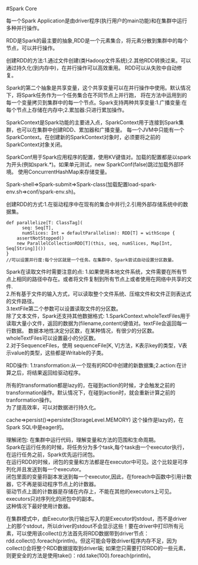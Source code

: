 #Spark Core

每一个Spark Application是由driver程序(执行用户的main功能)和在集群中运行多种并行操作。

RDD是Spark的最主要的抽象,RDD是一个元素集合，将元素分散到集群中的每个节点，可以并行操作。

创建RDD的方法:1.通过文件创建(类Hadoop文件系统);2.其他RDD转换过来。可以通过持久化(到内存中)，在并行操作可以高效重用。
RDD可以从失败中自动修复。

Spark的第二个抽象是共享变量，这个共享变量可以在并行操作中使用。默认情况下，将Spark任务作为一个任务集合在不同节点上并行跑，
将在方法中运用到的每一个变量拷贝到集群中的每一个节点。Spark支持两种共享变量:1.广播变量:在每个节点上存储在内存中;2.累加器:只进行累加操作。


SparkContext是Spark功能的主要进入点，SparkContext用于连接到Spark集群，也可以在集群中创建RDD、累加器和广播变量。
每一个JVM中只能有一个SparkContext。在创建新的SparkContext对象时，必须要将之前的SparkContext对象关闭。

SparkConf用于Spark应用程序的配置，使用KV键值对。加载的配置都是以spark为开头(例如spark.*)。如果单元测试，new SparkConf(false)跳过加载外部环境。
使用ConcurrentHashMap来存储变量。

Spark-shell=>Spark-submit=>Spark-class(加载配置load-spark-env.sh=>conf/spark-env.sh)。

创建RDD的方式:1.在驱动程序中在现有的集合中并行;2.引用外部存储系统中的数据集。

```
def parallelize[T: ClassTag](
      seq: Seq[T],
      numSlices: Int = defaultParallelism): RDD[T] = withScope {
    assertNotStopped()
    new ParallelCollectionRDD[T](this, seq, numSlices, Map[Int, Seq[String]]())
}
//可以设置并行度:每个分区就是一个任务。在集群中，Spark尝试自动设置分区数量。
```

Spark在读取文件时需要注意的点:
1.如果使用本地文件系统，文件需要在所有节点上相同的路径中存在。或者将文件复制到所有节点上或者使用在网络中共享的文件.<br>
2.所有基于文件的输入方式，可以读取整个文件系统、压缩文件和文件正则表达式的文件路径。<br>
3.textFile第二个参数可以设置读取文件的分区数。<br>
除了文本文件，Spark还支持其他数据格式:
1.SparkContext.wholeTextFiles用于读取大量小文件，返回的数据为(filename,content)键值对。textFile会返回每一行数据。
数据本地性决定分区数，在某种情况，有很少的分区数。wholeTextFiles可以设置最小的分区数。<br>
2.对于SequenceFiles，使用 sequenceFile[K, V]方法，K表示key的类型，V表示value的类型，这些都是Writable的子类。


RDD操作:
1.transformation:从一个现有的RDD中创建的新数据集;2.action:在计算之后，将结果返回给驱动程序。

所有的transformation都是lazy的，在碰到action的时候，才会触发之前的transformation操作。默认情况下，在碰到action时，就会重新计算之前的tranformation操作。<br>
为了提高效率，可以对数据进行持久化。

cache=>persist()=>persiste(StorageLevel.MEMORY) 这个操作是lazy的，在Spark SQL中是eager的。

理解闭包:
在集群中运行代码，理解变量和方法的范围和生命周期。<br>
Spark在运行任务的时候，将任务分为多个task,每个task由一个executor执行，在运行任务之前，Spark优先运行闭包。<br>
在运行RDD的时候，闭包的变量和方法都是在executor中可见。这个比较是可序列化并且发送到每一个executor。<br>
闭包里面的变量将副本发送到每一个executor,因此，在foreach中函数中引用计数器，它不再是驱动程序节点上的计数器。<br>
驱动节点上面的计数器是存储在内存上，不能在其他的executors上可见。executors只对序列化的闭包中的副本。<br>
这种情况下最好使用计数器。

在集群模式中，由Executor执行输出写入的是Executor的stdout，而不是driver上的那个stdout，所以driver的stdout不会显示这些！要在driver中打印所有元素，可以使用该collect()方法首先将RDD数据带到driver节点：rdd.collect().foreach(println)。但这可能会导致driver程序内存不足，因为collect()会将整个RDD数据提取到driver端; 如果您只需要打印RDD的一些元素，则更安全的方法是使用take()：rdd.take(100).foreach(println)。